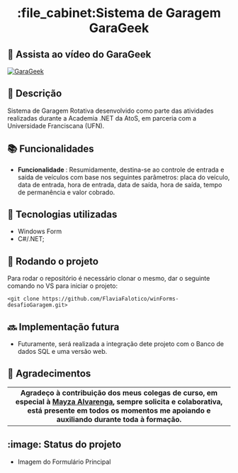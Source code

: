 <h1 align="center">:file_cabinet:Sistema de Garagem GaraGeek</h1>

## 🎥 Assista ao vídeo do GaraGeek

[![GaraGeek](https://lh3.googleusercontent.com/lfmMwdSJfDbL9YS3cnUtypbQPNxyqxDF0ZJ05ToDJWln11G3V9NfQA62t2snpar9SsBBkH1GtKCzH63YJimsMgS45ZcA-LwdlozQPay-bwEGPVD8za7nnGUjoTZSQP0b9lzJgKzKl4iivBBRwziTD5WA1BGRmiIQYUQkqZPwie8n9R-a2I7jf2q7E4n1OzrVFXKkMaNPzG7gvn5nX9HYxo_chPUFQx-z7SkyUXJ8MywsO4QDqKSKzBybz59y2Rok1p7R51dfGVDIPjoEPZyczQPftVql8p88QJ7PtnQuVtjCEcJujCJF4ueONMK3QZ9ZQEEtX3GBu-Q93Ze0InQmKvVo3IYpJE4TaCfClt6lJWIhYhlV_1ETLfb-sYcBoLhI_j6CaZkutYXTMAf7KyOPZrnRl_8q4K7CGey5GnAU7lEG3NOjniWTkl1kguTDbOEdWcGXY76AYRqygu9ZtMlJYtk_rgsaSGc-5Fs3HU-bGpqctm90IAzaRzS2qnOZzET1b0PZkRe06aK0BjlVPwt5DjukqWlH8TxR3VSzktdNHpmTgnDIsgGbyoVO8DNIvHb3nmR2twYdzgPicbW-gsZ-by24CXHAuuMVJX720KrHrD9BRqMuhpaXBIVIkgJqIoUjJmweeSZdYZqvYUxZ9TpRy_3LliB8f-afqcO5sgOeW5c80UsOwXPNEuTWZ6qjFftLHG5FPRfUZv4cQNIIxWszXSQY8y94Gqg-O9_OAAO5qEUWOVpF4wbX18Wk_JBp=w805-h537-no?authuser=0)](https://youtu.be/ZELJz10mO_c)

## :memo: Descrição
Sistema de Garagem Rotativa desenvolvido como parte das atividades realizadas durante a Academia .NET da AtoS, em parceria com a Universidade Franciscana (UFN). 

## :books: Funcionalidades
* <b>Funcionalidade </b>: Resumidamente, destina-se ao controle de entrada e saída de veículos com base nos seguintes parâmetros: placa do veículo, data de entrada, hora de entrada, data de saída, hora de saída, tempo de permanência e valor cobrado.  

## :wrench: Tecnologias utilizadas
* Windows Form
* C#/.NET;

## :rocket: Rodando o projeto
Para rodar o repositório é necessário clonar o mesmo, dar o seguinte comando no VS para iniciar o projeto:
```
<git clone https://github.com/FlaviaFalotico/winForms-desafioGaragem.git>
```

## :soon: Implementação futura
* Futuramente, será realizada a integração dete projeto com o Banco de dados SQL e uma versão web.

## :handshake: Agradecimentos
<table>
  <tr>
    <td align="center">
      <b> Agradeço à contribuição dos meus colegas de curso, em especial à <a href="https://github.com/MayzaAlv">Mayza Alvarenga</a>, sempre solicita e colaborativa, está presente em todos os momentos me       apoiando e auxiliando durante toda à formação.</b>       
    </td>
  </tr>
</table>


## :image: Status do projeto
* Imagem do Formulário Principal 
